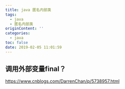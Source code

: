 ```yaml
---
title: java 匿名内部类
tags:
  - java
  - 匿名内部类
originContent: ''
categories:
  - java
toc: false
date: 2019-02-05 11:01:59
---
```


## 调用外部变量final？

https://www.cnblogs.com/DarrenChan/p/5738957.html